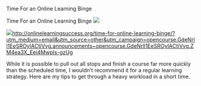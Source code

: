 Time For an Online Learning Binge

Time For an Online Learning Binge
![](../_resources/e2172b97f45b8a4022f1df621370349b.png)

![](../_resources/12753730a2d0365d445787d52be749d4.jpg)http://onlinelearningsuccess.org/time-for-online-learning-binge/?utm_medium=email&utm_source=other&utm_campaign=opencourse.GdeNrll1EeSROyIACtiVvg.announcements~opencourse.GdeNrll1EeSROyIACtiVvg.ZM4ea3X_Eei4MwpIs-gzUg

While it is possible to pull out all stops and finish a course far more quickly than the scheduled time, I wouldn’t recommend it for a regular learning strategy. Here are my tips to get through a heavy workload in a short time.